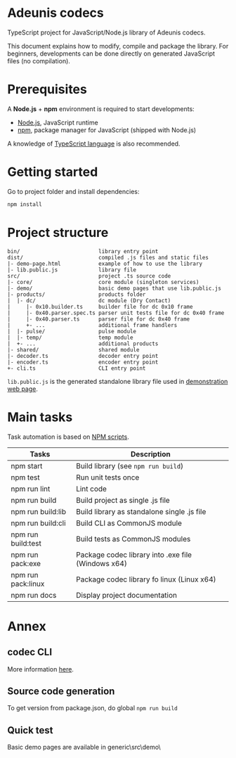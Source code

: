# Adeunis codecs

TypeScript project for JavaScript/Node.js library of Adeunis codecs.

This document explains how to modify, compile and package the library. For beginners, developments can be done directly on generated JavaScript files (no compilation).

# Prerequisites

A __Node.js__ + __npm__ environment is required to start developments:
* [Node.js](https://nodejs.org/), JavaScript runtime
* [npm](https://www.npmjs.com/), package manager for JavaScript (shipped with Node.js)

A knowledge of [TypeScript language](https://www.typescriptlang.org/) is also recommended.

# Getting started

Go to project folder and install dependencies:
```bash
npm install
```
 
# Project structure

```
bin/                         library entry point
dist/                        compiled .js files and static files
|- demo-page.html            example of how to use the library
|- lib.public.js             library file
src/                         project .ts source code
|- core/                     core module (singleton services)
|- demo/                     basic demo pages that use lib.public.js
|- products/                 products folder
|  |- dc/                    dc module (Dry Contact)
|     |- 0x10.builder.ts     builder file for dc 0x10 frame
|     |- 0x40.parser.spec.ts parser unit tests file for dc 0x40 frame
|     |- 0x40.parser.ts      parser file for dc 0x40 frame
|     +- ...                 additional frame handlers
|  |- pulse/                 pulse module 
|  |- temp/                  temp module 
|  +- ...                    additional products
|- shared/                   shared module
|- decoder.ts                decoder entry point
|- encoder.ts                encoder entry point
+- cli.ts                    CLI entry point
```

```lib.public.js``` is the generated standalone library file used in [demonstration web page](http://codec-adeunis.com/).

# Main tasks

Task automation is based on [NPM scripts](https://docs.npmjs.com/misc/scripts).

Tasks                         | Description
------------------------------|---------------------------------------------------------------------------------------
npm start                     | Build library (see ```npm run build```)
npm test                      | Run unit tests once
npm run lint                  | Lint code
npm run build                 | Build project as single .js file
npm run build:lib             | Build library as standalone single .js file
npm run build:cli             | Build CLI as CommonJS module
npm run build:test            | Build tests as CommonJS modules
npm run pack:exe              | Package codec library into .exe file (Windows x64)
npm run pack:linux            | Package codec library fo linux (Linux x64)
npm run docs                  | Display project documentation


# Annex

## codec CLI

More information [here](cli.md).

## Source code generation
To get version from package.json, do global `npm run build`

## Quick test
Basic demo pages are available in generic\src\demo\